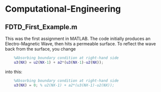 # Computational-Engineering

## FDTD_First_Example.m

This was the first assignment in MATLAB. The code initially produces an Electro-Magnetic Wave, then hits a permeable surface.
To reflect the wave back from the surface, you change

```matlab
    %Absorbing boundary condition at right-hand side
    u3(NX) = u2(NX-1) + a2*(u3(NX-1)-u2(NX));
```

into this:

```matlab
    %Absorbing boundary condition at right-hand side
    u3(NX) = 0; % u2(NX-1) + a2*(u3(NX-1)-u2(NX));
```
